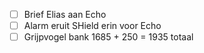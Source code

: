- [ ] Brief Elias aan Echo
- [ ] Alarm eruit SHield erin voor Echo
- [ ] Grijpvogel bank 1685 + 250 = 1935 totaal